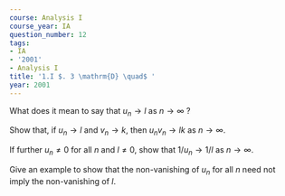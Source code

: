 ```yaml
---
course: Analysis I
course_year: IA
question_number: 12
tags:
- IA
- '2001'
- Analysis I
title: '1.I $. 3 \mathrm{D} \quad$ '
year: 2001
---
```



What does it mean to say that $u_{n} \rightarrow l$ as $n \rightarrow \infty$ ?

Show that, if $u_{n} \rightarrow l$ and $v_{n} \rightarrow k$, then $u_{n} v_{n} \rightarrow l k$ as $n \rightarrow \infty$.

If further $u_{n} \neq 0$ for all $n$ and $l \neq 0$, show that $1 / u_{n} \rightarrow 1 / l$ as $n \rightarrow \infty$.

Give an example to show that the non-vanishing of $u_{n}$ for all $n$ need not imply the non-vanishing of $l$.